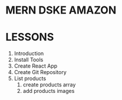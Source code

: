 # MERN DSKE AMAZON

# LESSONS

1. Introduction
2. Install Tools
3. Create React App
4. Create Git Repository
5. List products
   1. create products array
   2. add products images
